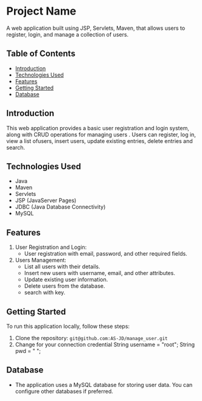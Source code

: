 # Project Name

A web application built using JSP, Servlets, Maven, that allows users to register, login, and manage a collection of users.

## Table of Contents

- [Introduction](#introduction)
- [Technologies Used](#technologies-used)
- [Features](#features)
- [Getting Started](#getting-started)
- [Database](#database)

## Introduction

This web application provides a basic user registration and login system, along with CRUD operations for managing users . 
Users can register, log in, view a list ofusers, insert  users, update existing entries,  delete entries
and search.

## Technologies Used

- Java
- Maven
- Servlets
- JSP (JavaServer Pages)
- JDBC (Java Database Connectivity)
- MySQL
## Features
1. User Registration and Login:
   - User registration with email, password, and other required fields.
3. Users Management:
   - List all users with their details.
   - Insert new users with username, email, and other attributes.
   - Update existing user information.
   - Delete users from the database.
   - search with key.
## Getting Started

To run this application locally, follow these steps:

1. Clone the repository: `git@github.com:AS-JD/manage_user.git`
2. Change for your connection credential
 String username = "root";
 String pwd = " ";

## Database

- The application uses a MySQL database for storing user data. You can configure other databases if preferred.
